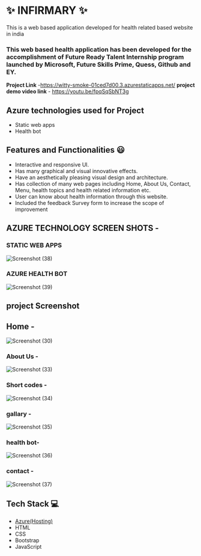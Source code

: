 # ✨ INFIRMARY ✨

This is a web based application developed for health related based website in india

### This web based health application has been developed for the accomplishment of Future Ready Talent Internship program launched by Microsoft, Future Skills Prime, Quess, Github and EY.


**Project Link** -https://witty-smoke-01ced7d00.3.azurestaticapps.net/
**project demo video link** - https://youtu.be/fpqSqSbNT3g

## Azure technologies used for Project

- Static web apps
- Health bot

## Features and Functionalities 😃

- Interactive and responsive UI.
- Has many graphical and visual innovative effects.
- Have an aesthetically pleasing visual design and architecture.
- Has collection of many web pages including Home, About Us, Contact, Menu, health topics and health related information etc.
- User can know about health information through this website.
- Included the feedback Survey form to increase the scope of improvement 


## AZURE TECHNOLOGY SCREEN SHOTS -


### STATIC WEB APPS
![Screenshot (38)](https://github.com/hemasaivelagalet/project-frt/assets/116558962/da14d792-cb7b-41ad-ab25-0cadaec4b34b)

### AZURE HEALTH BOT
![Screenshot (39)](https://github.com/hemasaivelagalet/project-frt/assets/116558962/96767d1d-7763-45ff-9e37-ca9512ac9926)



## project Screenshot
## Home -
   ![Screenshot (30)](https://github.com/hemasaivelagalet/project-frt/assets/116558962/bc0805f2-7491-4087-b865-6229657e72f5)

### About Us -
![Screenshot (33)](https://github.com/hemasaivelagalet/project-frt/assets/116558962/910f22af-fbfb-4225-a0db-d3e78edf8c2a)

### Short codes -


![Screenshot (34)](https://github.com/hemasaivelagalet/project-frt/assets/116558962/d32de2f1-a894-4945-813c-0f7fa971b728)



### gallary -


![Screenshot (35)](https://github.com/hemasaivelagalet/project-frt/assets/116558962/e388c2a2-ad59-4c32-b009-f9c879b5093f)

### health bot-

![Screenshot (36)](https://github.com/hemasaivelagalet/project-frt/assets/116558962/c5286457-c55b-4e4c-b899-b2141820c001)


### contact -

![Screenshot (37)](https://github.com/hemasaivelagalet/project-frt/assets/116558962/40c7c690-1d9d-460c-847a-6316cefc3378)



## Tech Stack 💻

- [Azure(Hosting)](https://azure.microsoft.com/en-in/features/azure-portal/)
- HTML
- CSS
- Bootstrap
- JavaScript
